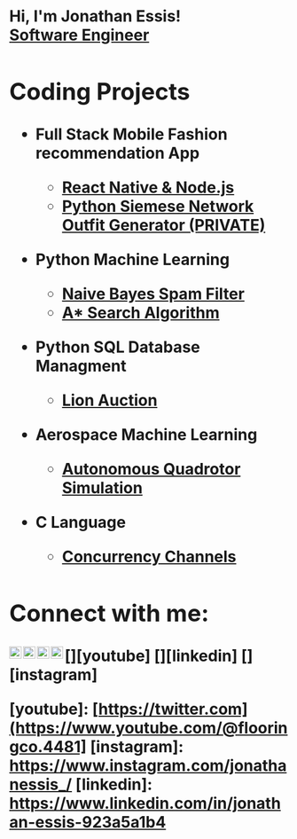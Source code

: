 <h1>Hi, I'm Jonathan Essis! <br/><a</a> <a href="https://www.linkedin.com/in/jonathan-essis-923a5a1b4/">Software Engineer</a> <a </h1>

<h2>Coding Projects</h2>

- <b>Full Stack Mobile Fashion recommendation App </b>
  - [React Native & Node.js](https://github.com/jonessis331/OOTD)
  - [Python Siemese Network Outfit Generator (PRIVATE)](https://github.com/jonessis331/outfitgenerator)

- <b>Python Machine Learning</b>
  - [Naive Bayes Spam Filter](https://github.com/jonessis331/spamfilter)
  - [A* Search Algorithm](https://github.com/jonessis331/puzzle_game)
- <b>Python SQL Database Managment<p>
  - [Lion Auction](https://github.com/jonessis331/lionauction)

- <b>Aerospace Machine Learning</b>
  - [Autonomous Quadrotor Simulation](https://github.com/jonessis331/autonomousQuadrotor)

- <b>C Language</b>
  - [Concurrency Channels](https://github.com/jonessis331/concurrency) <b><i></b></i>

<h2>Connect with me:</h2>

[<img align="left" alt="JoshMadakor | YouTube" width="22px" src="https://cdn.jsdelivr.net/npm/simple-icons@v3/icons/spotify.svg" />][spotify]
[<img align="left" alt="JoshMadakor | Twitter" width="22px" src="https://cdn.jsdelivr.net/npm/simple-icons@v3/icons/youtube.svg" />][youtube]
[<img align="left" alt="JoshMadakor | LinkedIn" width="22px" src="https://cdn.jsdelivr.net/npm/simple-icons@v3/icons/linkedin.svg" />][linkedin]
[<img align="left" alt="JoshMadakor | Instagram" width="22px" src="https://cdn.jsdelivr.net/npm/simple-icons@v3/icons/instagram.svg" />][instagram]

[spotify]: https://open.spotify.com/artist/1bYy0fLTRbLOJyrP76nGv4?si=ImGamRaoSXyieFS3p8nghg
[youtube]: [https://twitter.com](https://www.youtube.com/@flooringco.4481]
[instagram]: https://www.instagram.com/jonathanessis_/
[linkedin]: https://www.linkedin.com/in/jonathan-essis-923a5a1b4

<!--
**joshmadakor1/joshmadakor1** is a ✨ _special_ ✨ repository because its `README.md` (this file) appears on your GitHub profile.

Here are some ideas to get you started:

- 🔭 I’m currently working on ...
- 🌱 I’m currently learning ...
- 👯 I’m looking to collaborate on ...
- 🤔 I’m looking for help with ...
- 💬 Ask me about ...
- 📫 How to reach me: ...
- 😄 Pronouns: ...
- ⚡ Fun fact: ...
-->

